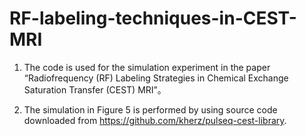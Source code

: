 # RF-labeling-techniques-in-CEST-MRI
1. The code is used for the simulation experiment in the paper “Radiofrequency (RF) Labeling Strategies in Chemical Exchange Saturation Transfer (CEST) MRI”。

2. The simulation in Figure 5 is performed by using source code downloaded from https://github.com/kherz/pulseq-cest-library.
